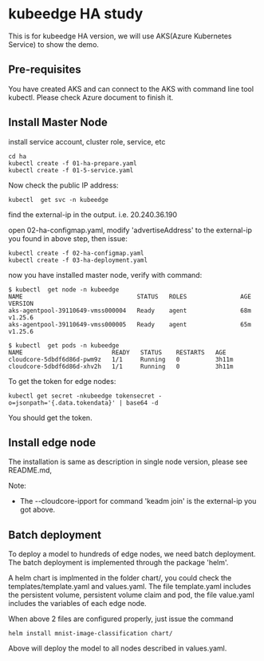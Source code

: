 # kubeedge HA study
This is for kubeedge HA version, we will use AKS(Azure Kubernetes Service) to show the demo.

## Pre-requisites
You have created AKS and can connect to the AKS with command line tool kubectl. Please check Azure document to finish it.

## Install Master Node
install service account, cluster role, service, etc
```
cd ha
kubectl create -f 01-ha-prepare.yaml
kubectl create -f 01-5-service.yaml
```

Now check the public IP address:
```
kubectl  get svc -n kubeedge
```
find the external-ip in the output. i.e. 20.240.36.190

open 02-ha-configmap.yaml, modify 'advertiseAddress' to the external-ip you found in above step, then issue:
```
kubectl create -f 02-ha-configmap.yaml
kubectl create -f 03-ha-deployment.yaml
```

now you have installed master node, verify with command:
```
$ kubectl  get node -n kubeedge
NAME                                STATUS   ROLES               AGE   VERSION
aks-agentpool-39110649-vmss000004   Ready    agent               68m   v1.25.6
aks-agentpool-39110649-vmss000005   Ready    agent               65m   v1.25.6
```

```
$ kubectl  get pods -n kubeedge
NAME                         READY   STATUS    RESTARTS   AGE
cloudcore-5dbdf6d86d-pwm9z   1/1     Running   0          3h11m
cloudcore-5dbdf6d86d-xhv2h   1/1     Running   0          3h11m
```

To get the token for edge nodes:
```
kubectl get secret -nkubeedge tokensecret -o=jsonpath='{.data.tokendata}' | base64 -d
```
You should get the token.

## Install edge node
The installation is same as description in single node version, please see README.md, 

Note:
- The --cloudcore-ipport for command 'keadm join' is the external-ip you got above.


## Batch deployment
To deploy a model to hundreds of edge nodes, we need batch deployment. The batch deployment is implemented through the package 'helm'.

A helm chart is implmented in the folder chart/, you could check the templates/template.yaml and values.yaml. The file template.yaml includes the persistent volume, persistent volume claim and pod, the file value.yaml includes the variables of each edge node.

When above 2 files are configured properly, just issue the command
```
helm install mnist-image-classification chart/
```
Above will deploy the model to all nodes described in values.yaml.


